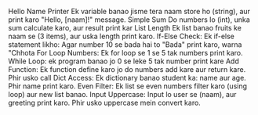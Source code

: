 Hello Name Printer Ek variable banao jisme tera naam store ho (string), aur print karo "Hello, [naam]!" message.
Simple Sum Do numbers lo (int), unka sum calculate karo, aur result print kar
List Length Ek list banao fruits ke naam se (3 items), aur uska length print karo.
If-Else Check: Ek if-else statement likho: Agar number 10 se bada hai to "Bada" print karo, warna "Chhota
For Loop Numbers: Ek for loop se 1 se 5 tak numbers print karo.
While Loop: ek program banao jo 0 se leke 5 tak number print kare 
Add Function: Ek function define karo jo do numbers add kare aur return kare. Phir usko call 
Dict Access: Ek dictionary banao student ka: name aur age. Phir name print karo.
Even Filter: Ek list se even numbers filter karo (using loop) aur new list banao.
Input Uppercase: Input lo user se (naam), aur greeting print karo. Phir usko uppercase mein convert karo.